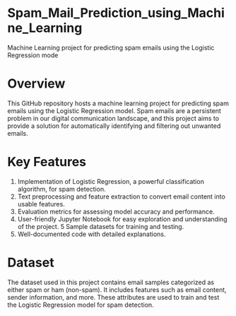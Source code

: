 # Spam_Mail_Prediction_using_Machine_Learning
Machine Learning project for predicting spam emails using the Logistic Regression mode

# Overview
This GitHub repository hosts a machine learning project for predicting spam emails using the Logistic Regression model. Spam emails are a persistent problem in our digital communication landscape, and this project aims to provide a solution for automatically identifying and filtering out unwanted emails.

# Key Features
1. Implementation of Logistic Regression, a powerful classification algorithm, for spam detection.
2. Text preprocessing and feature extraction to convert email content into usable features.
3. Evaluation metrics for assessing model accuracy and performance.
4. User-friendly Jupyter Notebook for easy exploration and understanding of the project.
5 Sample datasets for training and testing.
6. Well-documented code with detailed explanations.

# Dataset
The dataset used in this project contains email samples categorized as either spam or ham (non-spam). It includes features such as email content, sender information, and more. These attributes are used to train and test the Logistic Regression model for spam detection.



